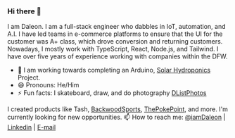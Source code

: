 ### Hi there 👋

I am Daleon. I am a full-stack engineer who dabbles in IoT, automation, and A.I. I have led teams in e-commerce platforms to ensure that the UI for the customer was A+ class, which drove conversion and returning customers. Nowadays, I mostly work with TypeScript, React, Node.js, and Tailwind. I have over five years of experience working with companies within the DFW.

- 🔭 I am working towards completing an Arduino, [Solar Hydroponics](https://github.com/IamDaleon/SolarHydroPonics) Project.
- 😄 Pronouns: He/Him
- ⚡ Fun facts: I skateboard, draw, and do photography [DListPhotos](https://instagram/DListPhotos)

I created products like Tash, [BackwoodSports](https://backwoodsports.com/), [ThePokePoint](http://thepokepoint.com/), and more. 
I'm currently looking for new opportunities. 
📫 How to reach me: [@iamDaleon](https://twitter.com/iamDaleon) | [Linkedin](https://www.linkedin.com/in/daleonlisthrop/) | [E-mail](mailto:daleon86@gmail.com)
